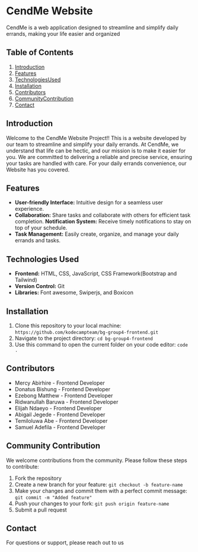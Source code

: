 # CendMe Website

CendMe is a web application designed to streamline and simplify daily errands, making your life easier and organized

## Table of Contents
1. [Introduction](#introduction)
2. [Features](#features)
3. [TechnologiesUsed](#technologiesused)
4. [Installation](#installation)
5. [Contributors](#contributors)
6. [CommunityContribution](#Communitycontribution)
7. [Contact](#contact)

## Introduction
Welcome to the CendMe Website Project!! This is a website developed by our team to streamline and simplify your daily errands. At CendMe, we understand that life can be hectic, and our mission is to make it easier for you. We are committed to delivering a reliable and precise service, ensuring your tasks are handled with care. For your daily errands convenience, our Website has you covered.

## Features
- **User-friendly Interface:** Intuitive design for a seamless user experience.
- **Collaboration:** Share tasks and collaborate with others for efficient task completion.
**Notification System:** Receive timely notifications to stay on top of your schedule.
- **Task Management:** Easily create, organize, and manage your daily errands and tasks.

## Technologies Used
- **Frontend:** HTML, CSS, JavaScript, CSS Framework(Bootstrap and Tailwind)
- **Version Control:** Git
- **Libraries:** Font awesome, Swiperjs, and Boxicon

## Installation
1. Clone this repository to your local machine:
`https://github.com/kodecampteam/bg-group4-frontend.git`
2. Navigate to the project directory: `cd bg-group4-frontend`
3. Use this command to open the current folder on your code editor: `code .`

## Contributors
- Mercy Abirhire - Frontend Developer
- Donatus Bishung - Frontend Developer
- Ezebong Matthew - Frontend Developer
- Ridwanullah Baruwa - Frontend Developer
- Elijah Ndaeyo - Frontend Developer
- Abigail Jegede - Frontend Developer
- Temiloluwa Abe - Frontend Developer
- Samuel Adefila - Frontend Developer

## Community Contribution
We welcome contributions from the community. Please follow these steps to contribute:
1. Fork the repository
2. Create a new branch for your feature: `git checkout -b feature-name`
3. Make your changes and commit them with a perfect commit message: `git commit -m "Added feature"`
4. Push your changes to your fork: `git push origin feature-name`
5. Submit a pull request

## Contact
For questions or support, please reach out to us